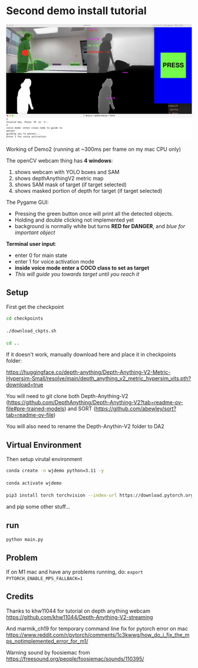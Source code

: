 
# Second demo install tutorial

![Project Diagram](demo2.png)

Working of Demo2 (running at ~300ms per frame on my mac CPU only)

The openCV webcam thing has **4 windows**:
1) shows webcam with YOLO boxes and SAM
2) shows depthAnythingV2 metric map
3) shows SAM mask of target (if target selected)
4) shows masked portion of depth for target (if target selected)

The Pygame GUI:
- Pressing the green button once will print all the detected objects. 
- Holding and double clicking not implemented yet
- background is normally white but turns **RED for DANGER**, and *blue for important object*

**Terminal user input**:
- enter 0 for main state
- enter 1 for voice activation mode
- **inside voice mode enter a COCO class to set as target**
- *This will guide you towards target until you reach it*




## Setup

First get the checkpoint
```bash
cd checkpoints

./download_ckpts.sh

cd ..
```

If it doesn't work, manually download here and place it in checkpoints folder:

https://huggingface.co/depth-anything/Depth-Anything-V2-Metric-Hypersim-Small/resolve/main/depth_anything_v2_metric_hypersim_vits.pth?download=true


You will need to git clone both Depth-Anything-V2 (https://github.com/DepthAnything/Depth-Anything-V2?tab=readme-ov-file#pre-trained-models) and SORT (https://github.com/abewley/sort?tab=readme-ov-file)

You will also need to rename the Depth-Anythin-V2 folder to DA2


## Virtual Environment

Then setup virutal environment

```bash 
conda create -n wjdemo python=3.11 -y

conda activate wjdemo

pip3 install torch torchvision --index-url https://download.pytorch.org/whl/cu121
```

and pip some other stuff...


## run

```
python main.py
```


## Problem

If on M1 mac and have any problems running, do:
```export PYTORCH_ENABLE_MPS_FALLBACK=1```


## Credits 

Thanks to khw11044 for tutorial on depth anything webcam
https://github.com/khw11044/Depth-Anything-V2-streaming

And marmik_ch19 for temporary command line fix for pytorch error on mac
https://www.reddit.com/r/pytorch/comments/1c3kwwg/how_do_i_fix_the_mps_notimplemented_error_for_m1/

Warning sound by foosiemac from
https://freesound.org/people/foosiemac/sounds/110395/
